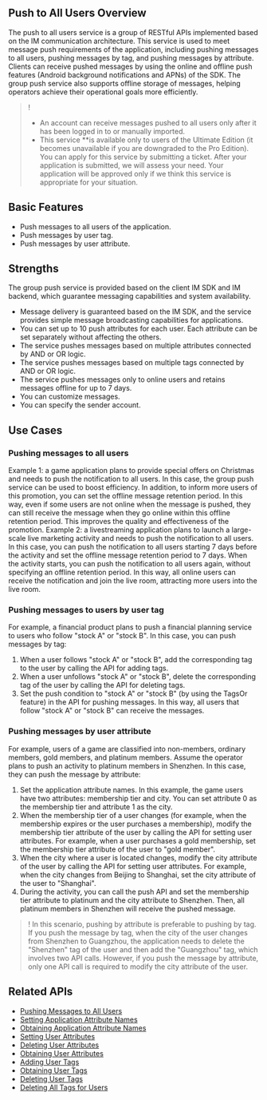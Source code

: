 ## Push to All Users Overview
The push to all users service is a group of RESTful APIs implemented based on the IM communication architecture. This service is used to meet message push requirements of the application, including pushing messages to all users, pushing messages by tag, and pushing messages by attribute. Clients can receive pushed messages by using the online and offline push features (Android background notifications and APNs) of the SDK. The group push service also supports offline storage of messages, helping operators achieve their operational goals more efficiently.

>!
>- An account can receive messages pushed to all users only after it has been logged in to or manually imported.
>- This service **is available only to users of the Ultimate Edition (it becomes unavailable if you are downgraded to the Pro Edition). You can apply for this service by submitting a ticket. After your application is submitted, we will assess your need. Your application will be approved only if we think this service is appropriate for your situation.

## Basic Features

- Push messages to all users of the application.
- Push messages by user tag.
- Push messages by user attribute.

## Strengths

The group push service is provided based on the client IM SDK and IM backend, which guarantee messaging capabilities and system availability.

- Message delivery is guaranteed based on the IM SDK, and the service provides simple message broadcasting capabilities for applications.
- You can set up to 10 push attributes for each user. Each attribute can be set separately without affecting the others.
- The service pushes messages based on multiple attributes connected by AND or OR logic.
- The service pushes messages based on multiple tags connected by AND or OR logic.
- The service pushes messages only to online users and retains messages offline for up to 7 days.
- You can customize messages.
- You can specify the sender account.

## Use Cases
### Pushing messages to all users
Example 1: a game application plans to provide special offers on Christmas and needs to push the notification to all users. In this case, the group push service can be used to boost efficiency. In addition, to inform more users of this promotion, you can set the offline message retention period. In this way, even if some users are not online when the message is pushed, they can still receive the message when they go online within this offline retention period. This improves the quality and effectiveness of the promotion.
Example 2: a livestreaming application plans to launch a large-scale live marketing activity and needs to push the notification to all users. In this case, you can push the notification to all users starting 7 days before the activity and set the offline message retention period to 7 days. When the activity starts, you can push the notification to all users again, without specifying an offline retention period. In this way, all online users can receive the notification and join the live room, attracting more users into the live room.

### Pushing messages to users by user tag
For example, a financial product plans to push a financial planning service to users who follow "stock A" or "stock B". In this case, you can push messages by tag:

1. When a user follows "stock A" or "stock B", add the corresponding tag to the user by calling the API for adding tags.
2. When a user unfollows "stock A" or "stock B", delete the corresponding tag of the user by calling the API for deleting tags.
3. Set the push condition to "stock A" or "stock B" (by using the TagsOr feature) in the API for pushing messages. In this way, all users that follow "stock A" or "stock B" can receive the messages.


### Pushing messages by user attribute
For example, users of a game are classified into non-members, ordinary members, gold members, and platinum members. Assume the operator plans to push an activity to platinum members in Shenzhen. In this case, they can push the message by attribute:

1. Set the application attribute names. In this example, the game users have two attributes: membership tier and city. You can set attribute 0 as the membership tier and attribute 1 as the city.
2. When the membership tier of a user changes (for example, when the membership expires or the user purchases a membership), modify the membership tier attribute of the user by calling the API for setting user attributes. For example, when a user purchases a gold membership, set the membership tier attribute of the user to "gold member".
3. When the city where a user is located changes, modify the city attribute of the user by calling the API for setting user attributes. For example, when the city changes from Beijing to Shanghai, set the city attribute of the user to "Shanghai".
4. During the activity, you can call the push API and set the membership tier attribute to platinum and the city attribute to Shenzhen. Then, all platinum members in Shenzhen will receive the pushed message.

>! In this scenario, pushing by attribute is preferable to pushing by tag. If you push the message by tag, when the city of the user changes from Shenzhen to Guangzhou, the application needs to delete the "Shenzhen" tag of the user and then add the "Guangzhou" tag, which involves two API calls. However, if you push the message by attribute, only one API call is required to modify the city attribute of the user.

## Related APIs
- [Pushing Messages to All Users](https://intl.cloud.tencent.com/document/product/1047/37166) 
- [Setting Application Attribute Names](https://intl.cloud.tencent.com/document/product/1047/37167) 
- [Obtaining Application Attribute Names](https://intl.cloud.tencent.com/document/product/1047/37168) 
- [Setting User Attributes](https://intl.cloud.tencent.com/document/product/1047/37170)  
- [Deleting User Attributes](https://intl.cloud.tencent.com/document/product/1047/37171)  
- [Obtaining User Attributes](https://intl.cloud.tencent.com/document/product/1047/37169)  
- [Adding User Tags](https://intl.cloud.tencent.com/document/product/1047/37173)  
- [Obtaining User Tags](https://intl.cloud.tencent.com/document/product/1047/37172)  
- [Deleting User Tags](https://intl.cloud.tencent.com/document/product/1047/37174)  
- [Deleting All Tags for Users](https://intl.cloud.tencent.com/document/product/1047/37175)  
